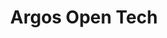 ---
codehost: https://github.com/argosopentech/argos-translate
logohandle: argosopentech
sort: argos
title: Argos Open Tech
twitter: https://x.com/argosopentech
website: https://www.argosopentech.com/
youtube: https://youtube.com/channel/UCUhFxpTpgsu0rXKPrybCQSA
---